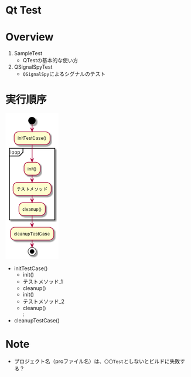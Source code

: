 # Qt Test

# Overview

1. SampleTest
    - QTestの基本的な使い方
1. QSignalSpyTest
    - `QSignalSpy`によるシグナルのテスト

# 実行順序

![実行順序](images/act.qtestmethod.png)

- initTestCase()
    - init()
    - テストメソッド_1
    - cleanup()
    - init()
    - テストメソッド_2
    - cleanup()  
        :
- cleanupTestCase()

# Note

- プロジェクト名（proファイル名）は、`〇〇Test`としないとビルドに失敗する？
